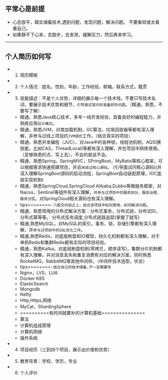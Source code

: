 

##  平常心是前提

- 心态放平，踏实储备技术,遇到问题，发现问题，解决问题。 不要看轻或太看重自己。
- 如果静不下心来，去跑步，去发泄，缓解压力，然后再来学习。

---

##  个人简历如何写

- 1. 简历模板
- 2. 个人情况：姓名，性别，年龄，工作经验，邮箱，联系方式，籍贯
- 3. 技能描述：不是个人优势，详细的展示每一个技术栈，不要只写技术名词，要展示技术优势和细节，`引导面试官问你准备好的问题`。（精通，熟悉，不要写了解）
    - 精通，熟悉Java核心技术，多年一线开发经验，具备良好的编程能力，并熟练应用`设计模式`。
    - 精通，熟悉JVM，对类加载机制，GC算法，垃圾回收器等都有深入理解，并参与过线上项目的`JVM调优`工作。（结合真实的项目）
    - 精通，熟悉并发编程（JUC），对Java中的各种锁，线程池机制，AQS(换技能，比如CAS，ThreadLocal)等都有深入理解，并在项目中熟练使用。 （足够熟悉的点，写上去），不会的就说不会。
    - 精通，熟悉Spring，SpringMVC，SPringBoot，MyBatis等核心框架，可以根据需求快速搭建项目，并且`阅读过核心源码`。  (引导面试问核心源码)(并深入理解SpringBoot源码的启动流程，SpringBoot自动装配原理，IOC底层实现机制)
    - 精通，熟悉SpringCloud,SpringCloud Alibaba,Dubbo等微服务框架，对Nacos，Sentinel等组件有深入理解，`并参与过项目中的服务划分，服务治理，服务分层`。对SpringCloud相关源码也有深入理解。 
    - tips========: `八股文内容之上，结合进项目中如何使用，如何解决问题`。
    - 精通，熟悉常用的分布式解决方案：分布式事务，分布式锁，分布式ID，分布式幂等等。 分布式任务调度,分布式链路追踪(掌握了就写)
    - 精通,熟悉MySQL，对MySQL的索引，事务，锁，存储引擎都有深入理解，并`参与过项目中的SQL优化工作`。
    - 精通,熟悉Redis，对底层刷盘和IO模型，持久化机制都有深入理解，对于单机Redis和集群Redis都有实际的项目经验。
    - 精通，熟悉Kafka，对底层刷盘机制(零拷贝，顺序读写)，集群分片机制都有深入理解，并对消息丢失和重复消费有对应的解决方案，同时熟悉RocketMQ，RabbitMQ等其他中间件。（中间件技术选型，优劣）
    - tips========: `结合自己的技术储备,不一定都要写`
    - Nginx，LVS，LUA
    - Docker K8S
    - ElasticSearch
    - Mongodb
    - Netty
    - Http,Https,网络
    - MyCat，ShardingSphere
    - ==========有时间就要补的计算机基础===============
    - 算法
    - 计算机组成原理
    - 计算机网络
    - 操作系统
- 4. 项目经历（三到四个项目，展示出价值和优势）
- 5. 教育背景：学校，学历，专业
- 6. 个人评价

